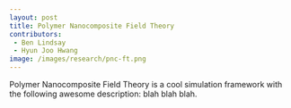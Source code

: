 ```yaml
---
layout: post
title: Polymer Nanocomposite Field Theory
contributors:
 - Ben Lindsay
 - Hyun Joo Hwang
image: /images/research/pnc-ft.png
---
```


Polymer Nanocomposite Field Theory is a cool simulation framework with the following awesome description: blah blah blah.
